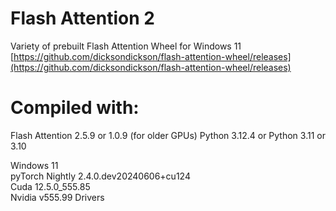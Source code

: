# Flash Attention 2
Variety of prebuilt Flash Attention Wheel for Windows 11
[https://github.com/dicksondickson/flash-attention-wheel/releases](https://github.com/dicksondickson/flash-attention-wheel/releases)

# Compiled with:
Flash Attention 2.5.9 or 1.0.9 (for older GPUs)
Python 3.12.4 or Python 3.11 or 3.10

Windows 11  
pyTorch Nightly 2.4.0.dev20240606+cu124  
Cuda 12.5.0_555.85  
Nvidia v555.99 Drivers  
